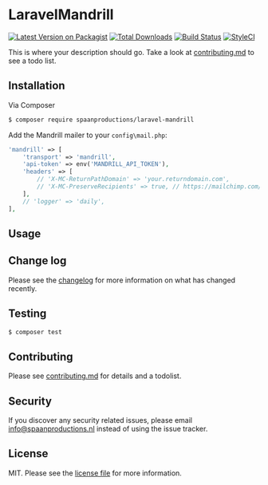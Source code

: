 # LaravelMandrill

[![Latest Version on Packagist][ico-version]][link-packagist]
[![Total Downloads][ico-downloads]][link-downloads]
[![Build Status][ico-travis]][link-travis]
[![StyleCI][ico-styleci]][link-styleci]

This is where your description should go. Take a look at [contributing.md](contributing.md) to see a todo list.

## Installation

Via Composer

``` bash
$ composer require spaanproductions/laravel-mandrill
```

Add the Mandrill mailer to your `config\mail.php`:

```php
'mandrill' => [
    'transport' => 'mandrill',
    'api-token' => env('MANDRILL_API_TOKEN'),
    'headers' => [
        // 'X-MC-ReturnPathDomain' => 'your.returndomain.com',
        // 'X-MC-PreserveRecipients' => true, // https://mailchimp.com/developer/transactional/docs/smtp-integration/#x-mc-preserverecipients
    ],
    // 'logger' => 'daily',
],
```

## Usage

## Change log

Please see the [changelog](changelog.md) for more information on what has changed recently.

## Testing

``` bash
$ composer test
```

## Contributing

Please see [contributing.md](contributing.md) for details and a todolist.

## Security

If you discover any security related issues, please email info@spaanproductions.nl instead of using the issue tracker.

## License

MIT. Please see the [license file](license.md) for more information.

[ico-version]: https://img.shields.io/packagist/v/spaanproductions/laravel-mandrill.svg?style=flat-square
[ico-downloads]: https://img.shields.io/packagist/dt/spaanproductions/laravel-mandrill.svg?style=flat-square
[ico-travis]: https://img.shields.io/travis/spaanproductions/laravel-mandrill/master.svg?style=flat-square
[ico-styleci]: https://styleci.io/repos/12345678/shield

[link-packagist]: https://packagist.org/packages/spaanproductions/laravel-mandrill
[link-downloads]: https://packagist.org/packages/spaanproductions/laravel-mandrill
[link-travis]: https://travis-ci.org/spaanproductions/laravel-mandrill
[link-styleci]: https://styleci.io/repos/12345678
[link-author]: https://github.com/spaanproductions
[link-contributors]: ../../contributors
